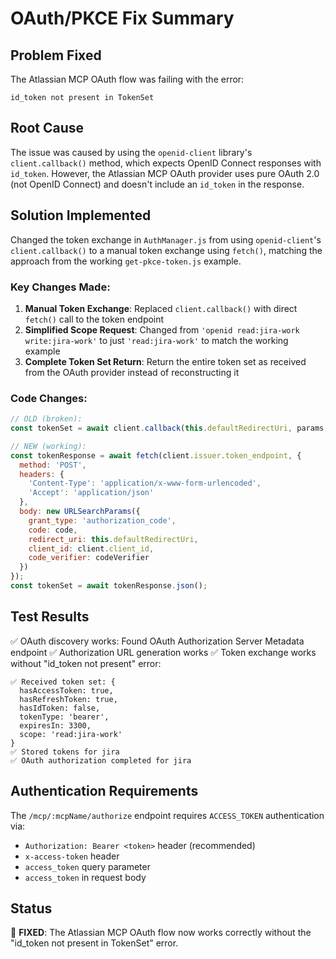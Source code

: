 # OAuth/PKCE Fix Summary

## Problem Fixed
The Atlassian MCP OAuth flow was failing with the error:
```
id_token not present in TokenSet
```

## Root Cause
The issue was caused by using the `openid-client` library's `client.callback()` method, which expects OpenID Connect responses with `id_token`. However, the Atlassian MCP OAuth provider uses pure OAuth 2.0 (not OpenID Connect) and doesn't include an `id_token` in the response.

## Solution Implemented
Changed the token exchange in `AuthManager.js` from using `openid-client`'s `client.callback()` to a manual token exchange using `fetch()`, matching the approach from the working `get-pkce-token.js` example.

### Key Changes Made:

1. **Manual Token Exchange**: Replaced `client.callback()` with direct `fetch()` call to the token endpoint
2. **Simplified Scope Request**: Changed from `'openid read:jira-work write:jira-work'` to just `'read:jira-work'` to match the working example
3. **Complete Token Set Return**: Return the entire token set as received from the OAuth provider instead of reconstructing it

### Code Changes:
```javascript
// OLD (broken):
const tokenSet = await client.callback(this.defaultRedirectUri, params, { code_verifier: codeVerifier });

// NEW (working):
const tokenResponse = await fetch(client.issuer.token_endpoint, {
  method: 'POST',
  headers: {
    'Content-Type': 'application/x-www-form-urlencoded',
    'Accept': 'application/json'
  },
  body: new URLSearchParams({
    grant_type: 'authorization_code',
    code: code,
    redirect_uri: this.defaultRedirectUri,
    client_id: client.client_id,
    code_verifier: codeVerifier
  })
});
const tokenSet = await tokenResponse.json();
```

## Test Results
✅ OAuth discovery works: Found OAuth Authorization Server Metadata endpoint
✅ Authorization URL generation works
✅ Token exchange works without "id_token not present" error:
```
✅ Received token set: {
  hasAccessToken: true,
  hasRefreshToken: true,
  hasIdToken: false,
  tokenType: 'bearer',
  expiresIn: 3300,
  scope: 'read:jira-work'
}
✅ Stored tokens for jira
✅ OAuth authorization completed for jira
```

## Authentication Requirements
The `/mcp/:mcpName/authorize` endpoint requires `ACCESS_TOKEN` authentication via:
- `Authorization: Bearer <token>` header (recommended)
- `x-access-token` header
- `access_token` query parameter  
- `access_token` in request body

## Status
🎉 **FIXED**: The Atlassian MCP OAuth flow now works correctly without the "id_token not present in TokenSet" error.
